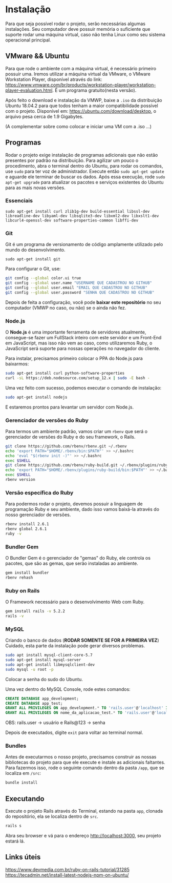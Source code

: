 # Instalação

Para que seja possível rodar o projeto, serão necessárias algumas instalações. Seu computador deve possuir memória o suficiente que suporte rodar uma máquina virtual, caso não tenha Linux como seu sistema operacional principal.

## VMware && Ubuntu

Para que rode o ambiente com a máquina virtual, é necessário primeiro possuir uma. Iremos utilizar a máquina virtual da VMware, o VMware Workstation Player, disponível através do link: <https://www.vmware.com/br/products/workstation-player/workstation-player-evaluation.html>. É um programa gratuito(nesta versão).

Após feito o download e instalação da VMWP, baixe a `.iso` da distribuição Ubuntu 18.04.2 para que todos tenham a maior compatibilidade possível com o projeto. Disponível em: <https://ubuntu.com/download/desktop>, o arquivo pesa cerca de 1.9 Gigabytes.

(A complementar sobre como colocar e iniciar uma VM com a .iso ...)

## Programas

Rodar o projeto exige instalação de programas adicionais que não estão presentes por padrão na distribuição. Para agilizar um pouco o procedimento, abra o terminal dentro do Ubuntu, para rodar os comandos, use `sudo` para ter voz de administrador. Execute então `sudo apt-get update` e aguarde ele terminar de buscar os dados. Após essa execução, rode `sudo apt-get upgrade` para atualizar os pacotes e serviços existentes do Ubuntu para as mais novas versões.

### Essenciais

`sudo apt-get install curl zlib1g-dev build-essential libssl-dev libreadline-dev libyaml-dev libsqlite3-dev libxml2-dev libxslt1-dev libcurl4-openssl-dev software-properties-common libffi-dev`

### Git

Git é um programa de versionamento de código amplamente utilizado pelo mundo do desenvolvimento.

`sudo apt-get install git`

Para configurar o Git, use:
```bash
git config --global color.ui true
git config --global user.name "USERNAME QUE CADASTROU NO GITHUB"
git config --global user.email "EMAIL QUE CADASTROU NO GITHUB"
git config --global user.password "SENHA QUE CADASTROU NO GITHUB"
```

Depois de feita a configuração, você pode **baixar este repositório** no seu computador (VMWP no caso, ou não) se o ainda não fez.

### Node.js

O **Node.js** é uma importante ferramenta de servidores atualmente, consegue-se fazer um FullStack inteiro com este servidor e um Front-End em JavaScript, mas isso não vem ao caso, como utilizaremos Ruby, o JavaScript será suporte para nossas operações no navegador do cliente.

Para instalar, precisamos primeiro colocar o PPA do Node.js para baixarmos:

```bash
sudo apt-get install curl python-software-properties
curl -sL https://deb.nodesource.com/setup_12.x | sudo -E bash -
```

Uma vez feito com sucesso, podemos executar o comando de instalação:

```bash
sudo apt-get install nodejs
```

E estaremos prontos para levantar um servidor com Node.js.

### Gerenciador de versões do Ruby

Para termos um ambiente padrão, vamos criar um `rbenv` que será o gerenciador de versões do Ruby e do seu framework, o Rails.

```bash
git clone https://github.com/rbenv/rbenv.git ~/.rbenv
echo 'export PATH="$HOME/.rbenv/bin:$PATH"' >> ~/.bashrc
echo 'eval "$(rbenv init -)"' >> ~/.bashrc
exec $SHELL
git clone https://github.com/rbenv/ruby-build.git ~/.rbenv/plugins/ruby-build
echo 'export PATH="$HOME/.rbenv/plugins/ruby-build/bin:$PATH"' >> ~/.bashrc
exec $SHELL
rbenv version
```

### Versão específica do Ruby

Para podermos rodar o projeto, devemos possuir a linguagem de programação Ruby e seu ambiente, dado isso vamos baixá-la através do nosso gerenciador de versões.

```bash
rbenv install 2.6.1
rbenv global 2.6.1
ruby -v
```

### Bundler Gem

O Bundler Gem é o gerenciador de "gemas" do Ruby, ele controla os pacotes, que são as gemas, que serão instaladas ao ambiente.

```bash
gem install bundler
rbenv rehash
```

### Ruby on Rails

O Framework necessário para o desenvolvimento Web com Ruby.

```bash
gem install rails -v 5.2.2
rails -v
```

### MySQL

Criando o banco de dados (**RODAR SOMENTE SE FOR A PRIMEIRA VEZ**)
Cuidado, esta parte da instalação pode gerar diversos problemas.

```bash
sudo apt install mysql-client-core-5.7
sudo apt-get install mysql-server
sudo apt-get install libmysqlclient-dev
sudo mysql -u root -p
```

Colocar a senha do sudo do Ubuntu.

Uma vez dentro do MySQL Console, rode estes comandos:

```sql
CREATE DATABASE app_development;
CREATE DATABASE app_test;
GRANT ALL PRIVILEGES ON app_development.* TO 'rails.user'@'localhost' IDENTIFIED BY 'Rails@123';
GRANT ALL PRIVILEGES ON nome_da_aplicacao_test.* TO 'rails.user'@'localhost' IDENTIFIED BY 'Rails@123';

```

OBS: rails.user → usuário e  Rails@123 → senha

Depois de executados, digite `exit` para voltar ao terminal normal.

### Bundles

Antes de executarmos o nosso projeto, precisamos construir as nossas bibliotecas do projeto para que ele execute e instale as adicionais faltantes. Para fazermos isso, rode o seguinte comando dentro da pasta `/app`, que se localiza em `/src`:

```bash
bundle install
```

## Executando

Execute o projeto Rails através do Terminal, estando na pasta `app`, clonada do repositório, ela se localiza dentro de `src`.

```bash
rails s 
```

Abra seu browser e vá para o endereço <http://localhost:3000>, seu projeto estará lá.

## Links úteis

<https://www.devmedia.com.br/ruby-on-rails-tutorial/31285>
<https://tecadmin.net/install-latest-nodejs-npm-on-ubuntu/>
